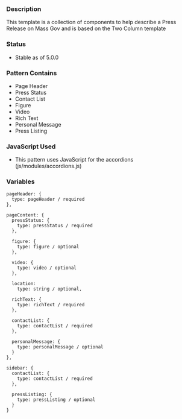 ### Description
This template is a collection of components to help describe a Press Release on Mass Gov and is based on the Two Column template

### Status
* Stable as of 5.0.0

### Pattern Contains
* Page Header
* Press Status
* Contact List
* Figure
* Video
* Rich Text
* Personal Message
* Press Listing

### JavaScript Used
* This pattern uses JavaScript for the accordions (js/modules/accordions.js)

### Variables
~~~
pageHeader: {
  type: pageHeader / required
},

pageContent: {
  pressStatus: {
    type: pressStatus / required
  },
  
  figure: {
    type: figure / optional
  },

  video: {
    type: video / optional
  },

  location: 
    type: string / optional,

  richText: {
    type: richText / required
  },

  contactList: {
    type: contactList / required
  },

  personalMessage: {
    type: personalMessage / optional
  }
},

sidebar: {
  contactList: {
    type: contactList / required
  },

  pressListing: {
    type: pressListing / optional
  }
}
~~~
